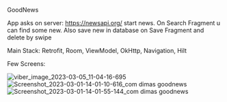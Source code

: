 
GoodNews

App asks on server: https://newsapi.org/  start news. On Search Fragment u can find some new. Also save new in database on Save Fragment and delete by swipe

Main Stack: Retrofit, Room, ViewModel, OkHttp, Navigation, Hilt

Few Screens:

![viber_image_2023-03-05_11-04-16-695](https://user-images.githubusercontent.com/100857833/222951568-5fab0263-2c18-448a-8b24-1101404d993d.jpg)
![Screenshot_2023-03-01-14-01-10-616_com dimas goodnews](https://user-images.githubusercontent.com/100857833/222267580-4d94164c-512c-428e-815c-2b50ae5fa9c3.jpg)
![Screenshot_2023-03-01-14-01-55-144_com dimas goodnews](https://user-images.githubusercontent.com/100857833/222267586-ecf5b159-bd5d-422e-94ab-caa4769384a0.jpg)
